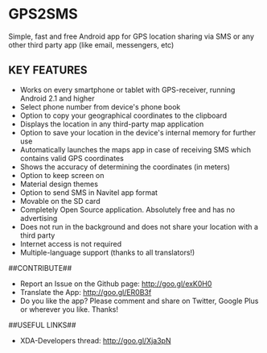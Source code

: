 ﻿GPS2SMS
==============

Simple, fast and free Android app for GPS location sharing via SMS or any other third party app (like email, messengers, etc)

## KEY FEATURES ##
- Works on every smartphone or tablet with GPS-receiver, running Android 2.1 and higher
- Select phone number from device's phone book
- Option to copy your geographical coordinates to the clipboard
- Displays the location in any third-party map application
- Option to save your location in the device's internal memory for further use
- Automatically launches the maps app in case of receiving SMS which contains valid GPS coordinates
- Shows the accuracy of determining the coordinates (in meters)
- Option to keep screen on 
- Material design themes
- Option to send SMS in Navitel app format
- Movable on the SD card
- Completely Open Source application. Absolutely free and has no advertising
- Does not run in the background and does not share your location with a third party
- Internet access is not required
- Multiple-language support (thanks to all translators!)

##CONTRIBUTE##
- Report an Issue on the Github page: http://goo.gl/exK0H0
- Translate the App: http://goo.gl/ER0B3f
- Do you like the app? Please comment and share on Twitter, Google Plus or wherever you like. Thanks!

##USEFUL LINKS##
- XDA-Developers thread: http://goo.gl/Xja3pN
